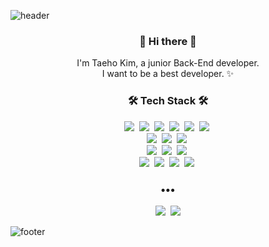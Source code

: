 ![header](https://capsule-render.vercel.app/api?type=waving&height=200&text=Back%20End%20Developer&fontAlign=51&fontAlignY=40&color=gradient)


<h3 align="center"> 👋 Hi there 👋 </h3>
<p align="center">
I'm Taeho Kim, a junior Back-End developer. <br>
I want to be a best developer. ✨
</p>

<h3 align="center"> 🛠 Tech Stack 🛠 </h3>
<p align="center">
  <img src="https://img.shields.io/badge/Java-e67039?style=flat-square&logo=Java&logoColor=white"/>&nbsp
  <img src="https://img.shields.io/badge/Go-39bbe6?style=flat-square&logo=Go&logoColor=white"/>&nbsp
  <img src="https://img.shields.io/badge/Python-3766AB?style=flat-square&logo=Python&logoColor=white"/>&nbsp
  <img src="https://img.shields.io/badge/Javascript-ffb13b?style=flat-square&logo=javascript&logoColor=white"/>&nbsp
  <img src="https://img.shields.io/badge/HTML5-e54e21?style=flat-square&logo=HTML5&logoColor=white"/>&nbsp
  <img src="https://img.shields.io/badge/css-0d73b7?style=flat-square&logo=css3&logoColor=white"/>&nbsp 
  <br>
  <img src="https://img.shields.io/badge/Gin%20framework-39bbe6?style=flat-square&logo=Go&logoColor=white"/>&nbsp
  <img src="https://img.shields.io/badge/SpringBoot-6DB33F?style=flat-square&logo=Spring&logoColor=white"/>&nbsp
  <img src="https://img.shields.io/badge/Android-3ddb84?style=flat-square&logo=Android&logoColor=white"/>&nbsp
  <br>
  <img src="https://img.shields.io/badge/Oracle-ff0000?style=flat-square&logo=Oracle&logoColor=white"/>&nbsp
  <img src="https://img.shields.io/badge/Mysql-e48d00?style=flat-square&logo=MySql&logoColor=white"/>&nbsp
  <img src="https://img.shields.io/badge/Postgresql-316192?style=flat-square&logo=Postgresql&logoColor=white"/>&nbsp 
  <br>
  <img src="https://img.shields.io/badge/Kafka-000000?style=flat-square&logo=Apache-Kafka&logoColor=white"/>&nbsp
  <img src="https://img.shields.io/badge/Linux-38382f?style=flat-square&logo=Linux&logoColor=white"/>&nbsp
  <img src="https://img.shields.io/badge/GCP-79c746?style=flat-square&logo=Google&logoColor=white"/>&nbsp 
  <img src="https://img.shields.io/badge/Azure-008ad7?style=flat-square&logo=Microsoft-Azure&logoColor=white"/>&nbsp
</p>

  
 <h3 align="center">•••</h3>
 <p align="center">
  <!--   https://img.shields.io/badge/뱃지에쓸글씨-색상코드?style=flat-square&logo=쓰고싶은 아이콘이름&logoColor=white&link=너의링크 -->
   <a href="https://www.notion.so/Resume-3f78003f0d814e71b8e932f017085654"><img src="https://img.shields.io/badge/노션%20블로그-4f4c4c?style=flat-square&logo=Notion&logoColor=white&link=https://www.notion.so/Resume-3f78003f0d814e71b8e932f017085654"/></a>&nbsp
  <a href="https://gitlab.com/sjabber"><img src="https://img.shields.io/badge/Git%20Lab-fc6a26?style=flat-square&logo=GitLab&logoColor=white&link=https://gitlab.com/sjabber"/></a>
</p>

![footer](https://capsule-render.vercel.app/api?type=waving&color=gradient&height=100&section=footer)

  

  
